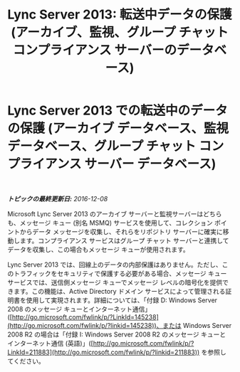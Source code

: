 ﻿---
title: "Lync Server 2013: 転送中データの保護 (アーカイブ、監視、グループ チャット コンプライアンス サーバーのデータベース)"
TOCTitle: Lync Server 2013 での転送中のデータの保護 (アーカイブ データベース、監視データベース、グループ チャット コンプライアンス サーバー データベース)
ms:assetid: ea219705-1015-43a7-890b-e7e67b451e7c
ms:mtpsurl: https://technet.microsoft.com/ja-jp/library/Dn518336(v=OCS.15)
ms:contentKeyID: 60498629
ms.date: 12/10/2016
mtps_version: v=OCS.15
ms.translationtype: HT
---

# Lync Server 2013 での転送中のデータの保護 (アーカイブ データベース、監視データベース、グループ チャット コンプライアンス サーバー データベース)

 

_**トピックの最終更新日:** 2016-12-08_

Microsoft Lync Server 2013 のアーカイブ サーバーと監視サーバーはどちらも、メッセージ キュー (別名 MSMQ) サービスを使用して、コレクション ポイントからデータ メッセージを収集し、それらをリポジトリ サーバーに確実に移動します。コンプライアンス サービスはグループ チャット サーバーと連携してデータを収集し、この場合もメッセージ キューが使用されます。

Lync Server 2013 では、回線上のデータの内部保護はありません。ただし、このトラフィックをセキュリティで保護する必要がある場合、メッセージ キュー サービスでは、送信側メッセージ キューでメッセージ レベルの暗号化を提供できます。この機能は、Active Directory ドメイン サービスによって管理される証明書を使用して実現されます。詳細については、「付録 D: Windows Server 2008 のメッセージ キューとインターネット通信」([http://go.microsoft.com/fwlink/p/?LinkId=145238](http://go.microsoft.com/fwlink/p/?linkid=145238))、または Windows Server 2008 R2 の場合は「付録 I: Windows Server 2008 R2 のメッセージ キューとインターネット通信 (英語)」([http://go.microsoft.com/fwlink/p/?LinkId=211883](http://go.microsoft.com/fwlink/p/?linkid=211883)) を参照してください。

